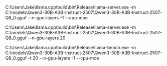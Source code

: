 C:\Users\Jake\llama.cpp\build\bin\Release\llama-server.exe -m C:\models\Qwen3-30B-A3B-Instruct-2507\Qwen3-30B-A3B-Instruct-2507-Q8_0.gguf --n-gpu-layers -1 --cpu-moe


C:\Users\Jake\llama.cpp\build\bin\Release\llama-server.exe -m C:\models\Qwen3-30B-A3B-Instruct-2507\Qwen3-30B-A3B-Instruct-2507-Q8_0.gguf --n-gpu-layers 20


C:\Users\Jake\llama.cpp\build\bin\Release\llama-bench.exe -m C:\models\Qwen3-30B-A3B-Instruct-2507\Qwen3-30B-A3B-Instruct-2507-Q8_0.gguf  -t 20 --n-gpu-layers -1 --cpu-moe
